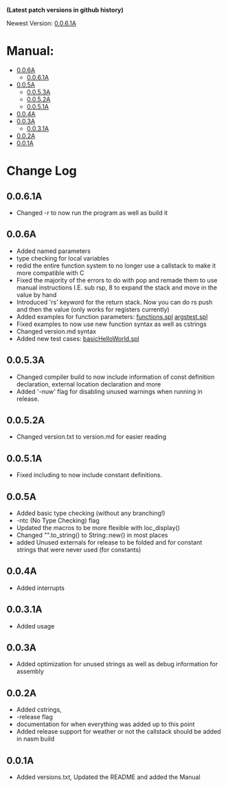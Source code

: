 **(Latest patch versions in github history)**

Newest Version: [0.0.6.1A](#0061a)
# Manual:
  - [0.0.6A](#006a)
    - [0.0.6.1A](#0061a)
  - [0.0.5A](#005a)
    - [0.0.5.3A](#0053a)
    - [0.0.5.2A](#0052a)
    - [0.0.5.1A](#0051a)
  - [0.0.4A](#004a)
  - [0.0.3A](#003a)
    - [0.0.3.1A](#0031a)
  - [0.0.2A](#002a)
  - [0.0.1A](#001a)
# Change Log
 ## 0.0.6.1A
   - Changed -r to now run the program as well as build it
 ## 0.0.6A
   - Added named parameters
   - type checking for local variables
   - redid the entire function system to no longer use a callstack to make it more compatible with C
   - Fixed the majority of the errors to do with pop and remade them to use manual instructions I.E. sub rsp, 8 to expand the stack and move in the value by hand
   - Introduced 'rs' keyword for the return stack. Now you can do rs push and then the value (only works for registers currently)
   - Added examples for function parameters: 
    [functions.spl](examples/functions.spl)
    [argstest.spl](examples/argstest.spl)
   - Fixed examples to now use new function syntax as well as cstrings
   - Changed version.md syntax
   - Added new test cases:
    [basicHelloWorld.spl](examples/basicHelloWorld.spl)

 ## 0.0.5.3A
   - Changed compiler build to now include information of const definition declaration, external location declaration and more
   - Added '-nuw' flag for disabling unused warnings when running in release. 
 ## 0.0.5.2A 
   - Changed version.txt to version.md for easier reading
 
 ## 0.0.5.1A 
   - Fixed including to now include constant definitions. 
 
 ## 0.0.5A   
   - Added basic type checking (without any branching!)
   - -ntc (No Type Checking) flag
   - Updated the macros to be more flexible with loc_display()
   - Changed "".to_string() to String::new() in most places
   - added Unused externals for release to be folded and for constant strings that were never used (for constants)
 
 ## 0.0.4A   
   - Added interrupts
 
 ## 0.0.3.1A 
   - Added usage 
 
 ## 0.0.3A   
   - Added optimization for unused strings as well as debug information for assembly
 
 ## 0.0.2A
   - Added cstrings,
   - -release flag 
   - documentation for when everything was added up to this point
   - Added release support for weather or not the callstack should be added in nasm build
 
 ## 0.0.1A   
   - Added versions.txt, Updated the README and added the Manual
